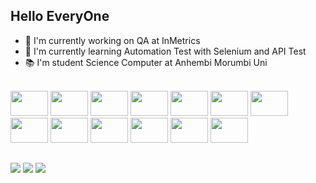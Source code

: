 ## Hello EveryOne 

- 💼 I'm currently working on QA at InMetrics 
- 📖 I'm currently learning Automation Test with Selenium and API Test
- 📚 I'm student Science Computer at Anhembi Morumbi Uni



  
 <div style="display: inline_block"><br>
    <img src="https://cdn.jsdelivr.net/gh/devicons/devicon/icons/c/c-original.svg" height="40"width="60">
    <img src="https://cdn.jsdelivr.net/gh/devicons/devicon/icons/java/java-original.svg" height="40"width="60">
    <img src="https://cdn.jsdelivr.net/gh/devicons/devicon/icons/selenium/selenium-original.svg" height="40"width="60">
    <img src="https://cdn.jsdelivr.net/gh/devicons/devicon/icons/microsoftsqlserver/microsoftsqlserver-plain-wordmark.svg" height="40"width="60"> 
    <img src="https://cdn.jsdelivr.net/gh/devicons/devicon/icons/git/git-original.svg" height="40"width="60">
    <img src="https://cdn.jsdelivr.net/gh/devicons/devicon/icons/github/github-original.svg" height="40"width="60">
    <img src="https://cdn.jsdelivr.net/gh/devicons/devicon/icons/jenkins/jenkins-original.svg" height="40"width="60">
    <img src="https://cdn.jsdelivr.net/gh/devicons/devicon/icons/intellij/intellij-plain.svg" height="40"width="60">
    <img src="https://cdn.jsdelivr.net/gh/devicons/devicon/icons/html5/html5-plain-wordmark.svg" height="40"width="60">
    <img src="https://cdn.jsdelivr.net/gh/devicons/devicon/icons/css3/css3-plain-wordmark.svg" height="40"width="60">    
    <img src="https://cdn.jsdelivr.net/gh/devicons/devicon/icons/python/python-original.svg" height="40"width="60">
    <img src="https://cdn.jsdelivr.net/gh/devicons/devicon/icons/vscode/vscode-original.svg" height="40"width="60">
    <img src="https://cdn.jsdelivr.net/gh/devicons/devicon/icons/javascript/javascript-original.svg" height="40"width="60">
</div>

  
 ##
  
  <div> 
    <a href="https://www.linkedin.com/in/pablo-zalem-vila%C3%A7a-8620b0138/" target="_blank"><img src="https://img.shields.io/badge/-LinkedIn-%230077B5?style=for-the-badge&logo=linkedin&logoColor=white" target="_blank"></a> 
    <a href="https://www.facebook.com/pabloow.vilaca/" target="_blank"><img src="https://img.shields.io/badge/Facebook-1877F2?style=for-the-badge&logo=facebook&logoColor=white" target="_blank"></a> 
    <a href="https://www.instagram.com/zalempablo/" target="_blank"><img src="https://img.shields.io/badge/Instagram-E4405F?style=for-the-badge&logo=instagram&logoColor=white" target="_blank"></a> 
    
 
</div>
